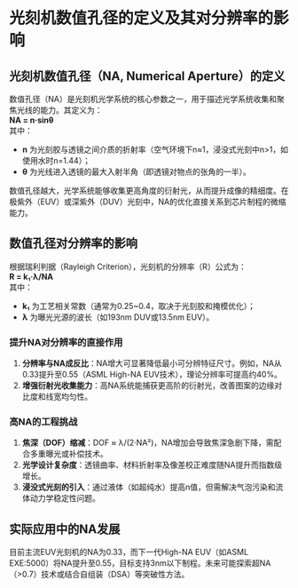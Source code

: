 # 光刻机数值孔径的定义及其对分辨率的影响  

## 光刻机数值孔径（NA, Numerical Aperture）的定义  

数值孔径（NA）是光刻机光学系统的核心参数之一，用于描述光学系统收集和聚焦光线的能力。其定义为：  
**NA = n·sinθ**  
其中：  
- **n** 为光刻胶与透镜之间介质的折射率（空气环境下n≈1，浸没式光刻中n>1，如使用水时n=1.44）；  
- **θ** 为光线进入透镜的最大入射半角（即透镜对物点的张角的一半）。  

数值孔径越大，光学系统能够收集更高角度的衍射光，从而提升成像的精细度。在极紫外（EUV）或深紫外（DUV）光刻中，NA的优化直接关系到芯片制程的微缩能力。  

## 数值孔径对分辨率的影响  

根据瑞利判据（Rayleigh Criterion），光刻机的分辨率（R）公式为：  
**R = k₁·λ/NA**  
其中：  
- **k₁** 为工艺相关常数（通常为0.25~0.4，取决于光刻胶和掩模优化）；  
- **λ** 为曝光光源的波长（如193nm DUV或13.5nm EUV）。  

### 提升NA对分辨率的直接作用  
1. **分辨率与NA成反比**：NA增大可显著降低最小可分辨特征尺寸。例如，NA从0.33提升至0.55（ASML High-NA EUV技术），理论分辨率可提高约40%。  
2. **增强衍射光收集能力**：高NA系统能捕获更高阶的衍射光，改善图案的边缘对比度和线宽均匀性。  

### 高NA的工程挑战  
1. **焦深（DOF）缩减**：DOF ≈ λ/(2·NA²)，NA增加会导致焦深急剧下降，需配合多重曝光或补偿技术。  
2. **光学设计复杂度**：透镜曲率、材料折射率及像差校正难度随NA提升而指数级增长。  
3. **浸没式光刻的引入**：通过液体（如超纯水）提高n值，但需解决气泡污染和流体动力学稳定性问题。  

## 实际应用中的NA发展  
目前主流EUV光刻机的NA为0.33，而下一代High-NA EUV（如ASML EXE:5000）将NA提升至0.55，目标支持3nm以下制程。未来可能探索超NA（>0.7）技术或结合自组装（DSA）等突破性方法。